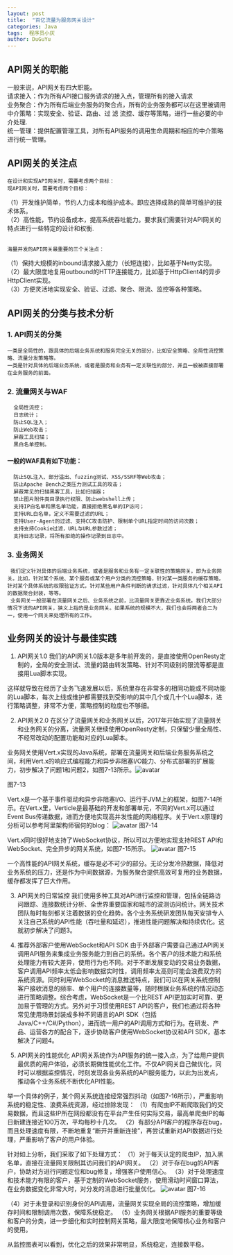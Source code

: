 ```yaml
---
layout: post
title:  "百亿流量为服务网关设计"
categories: Java
tags:  程序员小灰
author: DuGuYu
---
```

## API网关的职能
   一般来说，API网关有四大职能。   
    请求接入：作为所有API接口服务请求的接入点，管理所有的接入请求        
    业务聚合：作为所有后端业务服务的聚合点，所有的业务服务都可以在这里被调用 
    中介策略：实现安全、验证、路由、过 滤 流控、缓存等策略，进行一些必要的中介处理.    
    统一管理：提供配置管理工具，对所有API服务的调用生命周期和相应的中介策略进行统一管理。
## API网关的关注点
    在设计和实现API网关时，需要考虑两个目标：    
    现API网关时，需要考虑两个目标：
（1）开发维护简单，节约人力成本和维护成本。即应选择成熟的简单可维护的技术体系。    
（2）高性能，节约设备成本，提高系统吞吐能力。要求我们需要针对API网关的特点进行一些特定的设计和权衡.
   ## 
    海量并发的API网关最重要的三个关注点：
（1）保持大规模的inbound请求接入能力（长短连接），比如基于Netty实现。       
（2）最大限度地复用outbound的HTTP连接能力，比如基于HttpClient4的异步HttpClient实现。    
（3）方便灵活地实现安全、验证、过滤、聚合、限流、监控等各种策略。     
 ## API网关的分类与技术分析
 ### 1. API网关的分类
    一类是全局性的，跟具体的后端业务系统和服务完全无关的部分，比如安全策略、全局性流控策略、流量分发策略等。
    一类是针对具体的后端业务系统，或者是服务和业务有一定关联性的部分，并且一般被直接部署在业务服务的前面。
 ### 2. 流量网关与WAF
      全局性流控；
      日志统计；
      防止SQL注入；
      防止Web攻击；
      屏蔽工具扫描；
      黑白名单控制。
 ####    一般的WAF具有如下功能： 
      防止SQL注入、部分溢出、fuzzing测试、XSS/SSRF等Web攻击；
      防止Apache Bench之类压力测试工具的攻击；
      屏蔽常见的扫描黑客工具，比如扫描器；
      禁止图片附件类目录执行权限、防止webshell上传；
      支持IP白名单和黑名单功能，直接拒绝黑名单的IP访问；
      支持URL白名单，定义不需要过滤的URL；
      支持User-Agent的过滤、支持CC攻击防护、限制单个URL指定时间的访问次数；
      支持支持Cookie过滤，URL与URL参数过滤；
      支持日志记录，将所有拒绝的操作记录到日志中。
 ### 3. 业务网关
     我们定义针对具体的后端业务系统，或者是服务和业务有一定关联性的策略网关，即为业务网关。比如，针对某个系统、某个服务或某个用户分类的流控策略，针对某一类服务的缓存策略，针对某个具体系统的权限验证方式，针对某些用户条件判断的请求过滤，针对具体几个相关API的数据聚合封装，等等。
     业务网关一般部署在流量网关之后、业务系统之前，比流量网关更靠近业务系统。我们大部分情况下说的API网关，狭义上指的是业务网关。如果系统的规模不大，我们也会将两者合二为一，使用一个网关来处理所有的工作。
## 业务网关的设计与最佳实践
  1. API网关1.0
我们的API网关1.0版本是多年前开发的，是直接使用OpenResty定制的，全局的安全测试、流量的路由转发策略、针对不同级别的限流等都是直接用Lua脚本实现。

这样就导致在经历了业务飞速发展以后，系统里存在非常多的相同功能或不同功能的Lua脚本，每次上线或维护都需要找到受影响的其中几个或几十个Lua脚本，进行策略调整，非常不方便，策略控制的粒度也不够细。

2. API网关2.0
在区分了流量网关和业务网关以后，2017年开始实现了流量网关和业务网关的分离，流量网关继续使用OpenResty定制，只保留少量全局性、不经常改动的配置功能和对应的Lua脚本。

业务网关使用Vert.x实现的Java系统，部署在流量网关和后端业务服务系统之间，利用Vert.x的响应式编程能力和异步非阻塞I/O能力、分布式部署的扩展能力，初步解决了问题1和问题2，如图7-13所示。![avatar](https://mmbiz.qpic.cn/mmbiz_png/nhlGsolibOWFNKdBbUJlIWd7S0S6cjmQ8icBFC9FEIknicXviaA4u9ia17uianUiaMjAxmkYqGWqTuwBBoGAFh6nMOLWA/640?wx_fmt=png&tp=webp&wxfrom=5&wx_lazy=1&wx_co=1)

图7-13

Vert.x是一个基于事件驱动和异步非阻塞I/O、运行于JVM上的框架，如图7-14所示。在Vert.x里，Verticle是最基础的开发和部署单元，不同的Vert.x可以通过Event Bus传递数据，进而方便地实现高并发性能的网络程序。关于Vert.x原理的分析可以参考阿里架构师宿何的blog：
![avatar](https://mmbiz.qpic.cn/mmbiz_png/nhlGsolibOWFNKdBbUJlIWd7S0S6cjmQ8jJA3Pj5utFob5YzuWFPhQME5hG1uYenq5IRF8Kic2RwicJBDN7glXIGw/640?wx_fmt=png&tp=webp&wxfrom=5&wx_lazy=1&wx_co=1)
图7-14

Vert.x同时很好地支持了WebSocket协议，所以可以方便地实现支持REST API和WebSocket、完全异步的网关系统，如图7-15所示。
![avatar](https://mmbiz.qpic.cn/mmbiz_png/nhlGsolibOWFNKdBbUJlIWd7S0S6cjmQ8kibACS7JeH9fzDTiaRTAQwl9ygozwY6crrcEZibpyiat5TduhGVJEicPfbw/640?wx_fmt=png&tp=webp&wxfrom=5&wx_lazy=1&wx_co=1)
图7-15

一个高性能的API网关系统，缓存是必不可少的部分。无论分发冷热数据，降低对业务系统的压力，还是作为中间数据源，为服务聚合提供高效可复用的业务数据，缓存都发挥了巨大作用。

3. API网关的日常监控
我们使用多种工具对API进行监控和管理，包括全链路访问跟踪、连接数统计分析、全世界重要国家和城市的波测访问统计。网关技术团队每时每刻都关注着数据的变化趋势。各个业务系统研发团队每天安排专人关注自己系统的API性能（吞吐量和延迟），推进性能问题解决和持续优化。这就初步解决了问题3。

4. 推荐外部客户使用WebSocket和API SDK
由于外部客户需要自己通过API网关调用API服务来集成业务服务能力到自己的系统。各个客户的技术能力和系统处理能力有较大差异，使用行为也不同。对于不断发展变动的交易业务数据，客户调用API频率太低会影响数据实时性，调用频率太高则可能会浪费双方的系统资源。同时利用WebSocket的消息推送特点，我们可以在网关系统控制客户接收消息的频率、单个用户的连接数量等，随时根据业务系统的情况动态进行策略调整。综合考虑，WebSocket是一个比REST API更加实时可靠、更加易于管理的方式。另外对于习惯使用REST API的客户，我们也通过将各种常见使用场景封装成多种不同语言的API SDK（包括Java/C++/C#/Python），进而统一用户的API调用方式和行为。在研发、产品、运营各方的配合下，逐步协助客户使用WebSocket协议和API SDK，基本解决了问题4。

5. API网关的性能优化
API网关系统作为API服务的统一接入点，为了给用户提供最优质的用户体验，必须长期做性能优化工作。不仅API网关自己做优化，同时可以根据监控情况，时刻发现各业务系统的API服务能力，以此为出发点，推动各个业务系统不断优化API性能。

举一个具体的例子，某个网关系统连接经常强烈抖动（如图7-16所示），严重影响系统的稳定性、浪费系统资源，经过排除发现：
（1）有爬虫IP不断爬取我们的交易数据，而且这些IP所在网段都没有在平台产生任何实际交易，最高单爬虫IP的每日新建连接近100万次，平均每秒十几次。
（2）有部分API客户的程序存在bug，而且处理速度有限，不断地重复“断开并重新连接”，再尝试重新对API数据进行处理，严重影响了客户的用户体验。

针对如上分析，我们采取了如下处理方式：
（1）对于每天认定的爬虫IP，加入黑名单，直接在流量网关限制其访问我们的API网关。
（2）对于存在bug的API客户，协助对方进行问题定位和bug修复，增强客户使用信心。
（3）对于处理速度和技术能力有限的客户，基于定制的WebSocket服务，使用滑动时间窗口算法，在业务数据变化非常大时，对分发的消息进行批量优化。
![avatar](https://mmbiz.qpic.cn/mmbiz_png/nhlGsolibOWFNKdBbUJlIWd7S0S6cjmQ8PNcNSIgraLpJ5x5eNJ7KshMVMKJmKUlJxQ0UaNmib2eUbZmHrnZo9NA/640?wx_fmt=png&tp=webp&wxfrom=5&wx_lazy=1&wx_co=1)
图7-16

（4）对于未登录和识别身份的API调用，流量网关实现全局的流控策略，增加缓存时间和限制调用次数，保障系统稳定。
（5）业务网关根据API服务的重要等级和客户的分类，进一步细化和实时控制网关策略，最大限度地保障核心业务和客户的使用。

从监控图表可以看到，优化之后的效果非常明显，系统稳定，连接数平稳。
 
